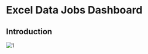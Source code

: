# Excel Data Jobs Dashboard  
## Introduction  
![1](https://github.com/user-attachments/assets/b5ed4862-242a-4cf7-84f3-1813f7b8e54b)


